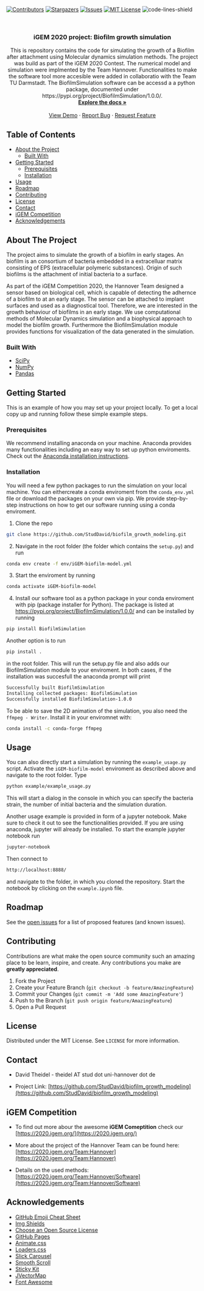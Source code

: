 <!--
*** Thanks for checking out this README Template. If you have a suggestion that would
*** make this better, please fork the repo and create a pull request or simply open
*** an issue with the tag "enhancement".
*** Thanks again! Now go create something AMAZING! :D
-->





<!-- PROJECT SHIELDS -->
<!--
*** I'm using markdown "reference style" links for readability.
*** Reference links are enclosed in brackets [ ] instead of parentheses ( ).
*** See the bottom of this document for the declaration of the reference variables
*** for contributors-url, forks-url, etc. This is an optional, concise syntax you may use.
*** https://www.markdownguide.org/basic-syntax/#reference-style-links
-->
[![Contributors][contributors-shield]][contributors-url]
[![Stargazers][stars-shield]][stars-url]
[![Issues][issues-shield]][issues-url]
[![MIT License][license-shield]][license-url]
![code-lines-shield]



<!-- PROJECT LOGO -->
<br />
<p align="center">
  <a href="https://github.com/StudDavid/biofilm_growth_modeling">
  </a>

  <h3 align="center">iGEM 2020 project: Biofilm growth simulation</h3>

  <p align="center">
    This is repository contains the code for simulating the growth of a Biofilm after attachment using Molecular dynamics simulation methods. The project was build as part of the iGEM 2020 Contest. The numerical model and simulation were implmented by the Team Hannover. Functionalities to make the software tool more accesible were added in collaboratio with the Team TU Darmstadt. The BiofilmSimulation software can be accessd a a python package, documented under https://pypi.org/project/BiofilmSimulation/1.0.0/.
    <br />
    <a href="https://github.com/StudDavid/biofilm_growth_modeling"><strong>Explore the docs »</strong></a>
    <br />
    <br />
    <a href="https://github.com/StudDavid/biofilm_growth_modeling">View Demo</a>
    ·
    <a href="https://github.com/StudDavid/biofilm_growth_modeling/issues">Report Bug</a>
    ·
    <a href=https://github.com/StudDavid/biofilm_growth_modeling/issues">Request Feature</a>
  </p>
</p>



<!-- TABLE OF CONTENTS -->
## Table of Contents

* [About the Project](#about-the-project)
  * [Built With](#built-with)
* [Getting Started](#getting-started)
  * [Prerequisites](#prerequisites)
  * [Installation](#installation)
* [Usage](#usage)
* [Roadmap](#roadmap)
* [Contributing](#contributing)
* [License](#license)
* [Contact](#contact)
* [iGEM Competition](#igem-competition)
* [Acknowledgements](#acknowledgements)



<!-- ABOUT THE PROJECT -->
## About The Project

The project aims to simulate the growth of a biofilm in early stages. An biofilm is an consortium of bacteria embedded in a extracelluar matrix consisting of EPS  (extracellular polymeric substances). Origin of such biofilms is the attachment of initial bacteria to a surface.

As part of the iGEM Competition 2020, the Hannover Team designed a sensor based on biological cell, which is capable of detecting the adhernce of a biofilm to at an early stage. The sensor can be attached to implant surfaces and used as a diagnostical tool.
Therefore, we are interested in the growth behaviour of biofilms in an early stage.
We use computational methods of Molecular Dynamics simulation and a biophysical approach to model the biofilm growth. Furthermore the BiofilmSimulation module provides functions for visualization of the data generated in the simulation.

### Built With

* [SciPy](https://www.scipy.org/)
* [NumPy](https://numpy.org/)
* [Pandas](https://pandas.pydata.org/)


<!-- GETTING STARTED -->
## Getting Started

This is an example of how you may set up your project locally.
To get a local copy up and running follow these simple example steps.

### Prerequisites 
We recommend installing anaconda on your machine. Anaconda provides many functionalities including an easy way to set up python enviroments. 
Check out the [Anaconda installation instructions](https://docs.conda.io/projects/conda/en/latest/user-guide/install/index.html).

### Installation

You will need a few python packages to run the simulation on your local machine. You can eithercreate a conda enviroment from the 
`conda_env.yml` file or download the packages on your own via pip.
We provide step-by-step instructions on how to get our software running using a conda enviroment.

1. Clone the repo
```sh
git clone https://github.com/StudDavid/biofilm_growth_modeling.git
```
2. Navigate in the root folder (the folder which contains the `setup.py`) and run

```sh
conda env create -f env/iGEM-biofilm-model.yml
```

3. Start the enviroment by running 
```sh
conda activate iGEM-biofilm-model
```

4. Install our software tool as a python package in your conda enviroment with pip (package installer for Python). The package is listed at https://pypi.org/project/BiofilmSimulation/1.0.0/ and can be installed by running 

```sh
pip install BiofilmSimulation
```

Another option is to run
```sh
pip install .
```
in the root folder. This will run the setup.py file and also adds our BiofilmSimulation module to your enviroment.
In both cases, if the installation was succesfull the anaconda prompt will print 
```sh
Successfully built BiofilmSimulation
Installing collected packages: BiofilmSimulation
Successfully installed BiofilmSimulation-1.0.0
```
To be able to save the 2D animation of the simulation, you also need the `ffmpeg - Writer`. Install it in your enviromnet with:
```sh
conda install -c conda-forge ffmpeg
```

<!-- USAGE EXAMPLES -->
## Usage
You can also directly start a simulation by running the `example_usage.py` script. 
Activate the `iGEM-biofilm-model` enviroment as described above and navigate to the root folder. 
Type 
```sh
python example/example_usage.py
```
This will start a dialog in the console in which you can specify the bacteria strain, the number of initial bacteria and the simulation duration.

Another usage example is provided in form of a jupyter notebook. Make sure to check it out to see the functionalities provided. 
If you are using anaconda, jupyter will already be installed. To start the example jupyter notebook run

```sh
jupyter-notebook
```
Then connect to 
```sh
http://localhost:8888/
```
and navigate to the folder, in which you cloned the repository. Start the notebook by clicking on the `example.ipynb` file.



<!-- ROADMAP -->
## Roadmap

See the [open issues](https://github.com/StudDavid/biofilm_growth_modeling/issues) for a list of proposed features (and known issues).


<!-- CONTRIBUTING -->
## Contributing

Contributions are what make the open source community such an amazing place to be learn, inspire, and create. Any contributions you make are **greatly appreciated**.

1. Fork the Project
2. Create your Feature Branch (`git checkout -b feature/AmazingFeature`)
3. Commit your Changes (`git commit -m 'Add some AmazingFeature'`)
4. Push to the Branch (`git push origin feature/AmazingFeature`)
5. Open a Pull Request



<!-- LICENSE -->
## License

Distributed under the MIT License. See `LICENSE` for more information.



<!-- CONTACT -->
## Contact

* David Theidel - theidel AT stud dot uni-hannover dot de

* Project Link: [https://github.com/StudDavid/biofilm_growth_modeling](https://github.com/StudDavid/biofilm_growth_modeling)

## iGEM Competition
* To find out more abour the awesome **iGEM Comeptition** check our [https://2020.igem.org/](https://2020.igem.org/)

* More about the project of the Hannover Team can be found here: [https://2020.igem.org/Team:Hannover](https://2020.igem.org/Team:Hannover)

* Details on the used methods: [https://2020.igem.org/Team:Hannover/Software](https://2020.igem.org/Team:Hannover/Software)

<!-- ACKNOWLEDGEMENTS -->
## Acknowledgements
* [GitHub Emoji Cheat Sheet](https://www.webpagefx.com/tools/emoji-cheat-sheet)
* [Img Shields](https://shields.io)
* [Choose an Open Source License](https://choosealicense.com)
* [GitHub Pages](https://pages.github.com)
* [Animate.css](https://daneden.github.io/animate.css)
* [Loaders.css](https://connoratherton.com/loaders)
* [Slick Carousel](https://kenwheeler.github.io/slick)
* [Smooth Scroll](https://github.com/cferdinandi/smooth-scroll)
* [Sticky Kit](http://leafo.net/sticky-kit)
* [JVectorMap](http://jvectormap.com)
* [Font Awesome](https://fontawesome.com)





<!-- MARKDOWN LINKS & IMAGES -->
<!-- https://www.markdownguide.org/basic-syntax/#reference-style-links -->
[contributors-shield]: https://img.shields.io/github/contributors/othneildrew/Best-README-Template.svg?style=flat-square
[contributors-url]: https://github.com/StudDavid/biofilm_growth_modeling/contributors
[stars-shield]: https://img.shields.io/github/stars/StudDavid/biofilm_growth_modeling?style=social
[stars-url]: https://github.com/StudDavid/biofilm_growth_modeling/stargazers
[forks-shield]: https://img.shields.io/github/forks/othneildrew/Best-README-Template.svg?style=flat-square
[issues-shield]: https://img.shields.io/github/issues/othneildrew/Best-README-Template.svg?style=flat-square
[issues-url]: https://github.com/StudDavid/biofilm_growth_modeling/issues
[license-shield]: https://img.shields.io/github/license/othneildrew/Best-README-Template.svg?style=flat-square
[license-url]: https://github.com/StudDavid/biofilm_growth_modeling/blob/master/LICENSE
[code-lines-shield]: https://img.shields.io/tokei/lines/github/StudDavid/biofilm_growth_modeling
